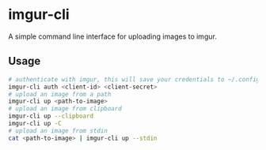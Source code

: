 # imgur-cli

A simple command line interface for uploading images to imgur.

## Usage

```sh
# authenticate with imgur, this will save your credentials to ~/.config/imgur-cli/credentials.json
imgur-cli auth <client-id> <client-secret>
# upload an image from a path
imgur-cli up <path-to-image>
# upload an image from clipboard
imgur-cli up --clipboard
imgur-cli up -C
# upload an image from stdin
cat <path-to-image> | imgur-cli up --stdin
```
